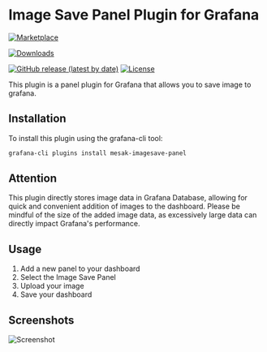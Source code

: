# Image Save Panel Plugin for Grafana

[![Marketplace](https://img.shields.io/badge/dynamic/json?url=https%3A%2F%2Fgrafana.com%2Fapi%2Fplugins%2Fmesak-imagesave-panel&query=%24.version
)](https://grafana.com/grafana/plugins/mesak-imagesave-panel)

[![Downloads](https://img.shields.io/badge/dynamic/json?logo=grafana&color=F47A20&label=downloads&url=https%3A%2F%2Fgrafana.com%2Fapi%2Fplugins%2Fmesak-imagesave-panel&query=%24.downloads)](https://grafana.com/grafana/plugins/mesak-imagesave-panel)

[![GitHub release (latest by date)](https://img.shields.io/github/v/release/mesak/grafana-imagesave-panel?color=brightgreen&logo=github&label=latest)](https://github.com/mesak/grafana-imagesave-panel)
[![License](https://img.shields.io/github/license/mesak/grafana-imagesave-panel)](https://github.com/mesak/grafana-imagesave-panel/blob/master/LICENSE)

This plugin is a panel plugin for Grafana that allows you to save image to grafana.

## Installation

To install this plugin using the grafana-cli tool:

```bash
grafana-cli plugins install mesak-imagesave-panel
```

## Attention
This plugin directly stores image data in Grafana Database, allowing for quick and convenient addition of images to the dashboard. Please be mindful of the size of the added image data, as excessively large data can directly impact Grafana's performance.

## Usage

1. Add a new panel to your dashboard
2. Select the Image Save Panel
3. Upload your image
4. Save your dashboard

## Screenshots

![Screenshot](https://raw.githubusercontent.com/mesak/grafana-imagesave-panel/main/src/img/screenshot.jpg)

